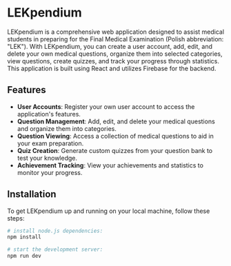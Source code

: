 # LEKpendium

LEKpendium is a comprehensive web application designed to assist medical students in preparing for the Final Medical Examination (Polish abbreviation: "LEK"). With LEKpendium, you can create a user account, add, edit, and delete your own medical questions, organize them into selected categories, view questions, create quizzes, and track your progress through statistics. This application is built using React and utilizes Firebase for the backend.

## Features
- **User Accounts**: Register your own user account to access the application's features.
- **Question Management**: Add, edit, and delete your medical questions and organize them into categories.
- **Question Viewing**: Access a collection of medical questions to aid in your exam preparation.
- **Quiz Creation**: Generate custom quizzes from your question bank to test your knowledge.
- **Achievement Tracking**: View your achievements and statistics to monitor your progress.

## Installation
To get LEKpendium up and running on your local machine, follow these steps:

``` bash
# install node.js dependencies:
npm install

# start the development server:
npm run dev
